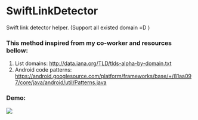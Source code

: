 # SwiftLinkDetector
Swift link detector helper. (Support all existed domain =D )


### This method inspired from my co-worker and resources bellow:

1. List domains: http://data.iana.org/TLD/tlds-alpha-by-domain.txt
2. Android code patterns: https://android.googlesource.com/platform/frameworks/base/+/81aa097/core/java/android/util/Patterns.java

### Demo:

![](http://imgur.com/a/G2Kc9)

